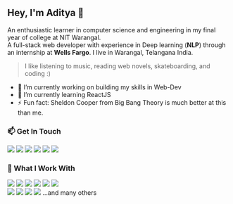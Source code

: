 
<!--
### Hi there 👋

**aditya-10012002/aditya-10012002** is a ✨ _special_ ✨ repository because its `README.md` (this file) appears on your GitHub profile.

Here are some ideas to get you started:

- 🔭 I’m currently working on ...
- 🌱 I’m currently learning ...
- 👯 I’m looking to collaborate on ...
- 🤔 I’m looking for help with ...
- 💬 Ask me about ...
- 📫 How to reach me: ...
- 😄 Pronouns: ...
- ⚡ Fun fact: ...

<br>
**I am Aditya Kumar Sharma 
-->

## Hey, I'm Aditya 👋 
An enthusiastic learner in computer science and engineering in my final year of college at NIT Warangal.<br>
A full-stack web developer with experience in Deep learning (**NLP**) through an internship at **Wells Fargo**. I live in Warangal, Telangana India.
> I like listening to music, reading web novels, skateboarding, and coding :)

- 🔭 I’m currently working on building my skills in Web-Dev
- 🌱 I’m currently learning ReactJS
- ⚡ Fun fact: Sheldon Cooper from Big Bang Theory is much better at this than me.

### 📫 Get In Touch
<a href="mailto:adityakr1001@gmail.com"><img src="https://img.shields.io/badge/Gmail-D14836?style=for-the-badge&logo=gmail&logoColor=white"></a> <a href="https://www.linkedin.com/in/aditya1001/"><img src="https://img.shields.io/badge/LinkedIn-0077B5?style=for-the-badge&logo=linkedin&logoColor=white"></a> <a href="https://www.youtube.com/channel/UCerjVzyni1FaeFoum7-ECSw"><img src="https://img.shields.io/badge/YouTube-FF0000?style=for-the-badge&logo=youtube&logoColor=white"></a> <a href="https://www.instagram.com/adi_1.00.1/"><img src="https://img.shields.io/badge/Instagram-D14836?style=for-the-badge&logo=instagram&logoColor=white&color=maroon"></a> <a href="https://twitter.com/AdityaK41533650"><img src="https://img.shields.io/badge/Twitter-D14836?style=for-the-badge&logo=twitter&logoColor=white&color=blue"></a> <a href="#"><img src="https://img.shields.io/badge/portfolio-0A0A0A?style=for-the-badge&logo=dev.to&logoColor=white"></a> 
### 👯 What I Work With
<img src="https://img.shields.io/badge/HTML5-E34F26?style=for-the-badge&logo=html5&logoColor=white"> <img src="https://img.shields.io/badge/CSS3-1572B6?style=for-the-badge&logo=css3&logoColor=white"> <img src="https://img.shields.io/badge/Bootstrap5-E34F26?style=for-the-badge&logo=bootstrap&logoColor=white"> <img src="https://img.shields.io/badge/Python-43853D?style=for-the-badge&logo=python&logoColor=white&color=blue"> <img src="https://img.shields.io/badge/JavaScript-F7DF1E?style=for-the-badge&logo=javascript&logoColor=black"> <img src="https://img.shields.io/badge/React-20232A?style=for-the-badge&logo=react&logoColor=61DAFB"><br>
<img src="https://img.shields.io/badge/Node.js-43853D?style=for-the-badge&logo=node.js&logoColor=white"> <img src="https://img.shields.io/badge/Express.js-43853D?style=for-the-badge&logo=express&logoColor=white&color=9cf"> <img src="https://img.shields.io/badge/MongoDB-43853D?style=for-the-badge&logo=mongodb&logoColor=white"> <img src="https://img.shields.io/badge/Keras-43853D?style=for-the-badge&logo=keras&logoColor=white&color=darkred">
...and many others

<!-- [![Aditya's GitHub stats](https://github-readme-stats.vercel.app/api?username=aditya-10012002)](https://github.com/aditya-10012002/github-readme-stats) -->

